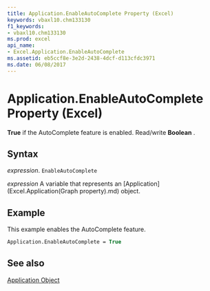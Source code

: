 ```yaml
---
title: Application.EnableAutoComplete Property (Excel)
keywords: vbaxl10.chm133130
f1_keywords:
- vbaxl10.chm133130
ms.prod: excel
api_name:
- Excel.Application.EnableAutoComplete
ms.assetid: eb5ccf8e-3e2d-2438-4dcf-d113cfdc3971
ms.date: 06/08/2017
---
```



# Application.EnableAutoComplete Property (Excel)

 **True** if the AutoComplete feature is enabled. Read/write **Boolean** .


## Syntax

 _expression_. `EnableAutoComplete`

 _expression_ A variable that represents an [Application](Excel.Application(Graph property).md) object.


## Example

This example enables the AutoComplete feature.


```vb
Application.EnableAutoComplete = True
```


## See also


[Application Object](Excel.Application(object).md)

